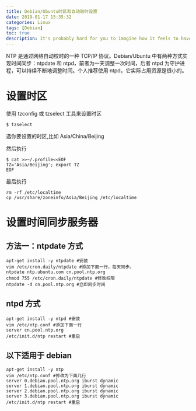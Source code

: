 ```yaml
---
title: Debian/Ubuntu时区和自动较时设置
date: 2019-01-17 15:35:32
categories: Linux
tags: [Debian]
toc: true
description: It's probably hard for you to imagine how it feels to have your destiny be predetermined at birth.
---
```


NTP 是通过网络自动校时的一种 TCP/IP 协议。Debian/Ubuntu 中有两种方式实现时间同步：ntpdate 和 ntpd，前者为一天调整一次时间，后者 ntpd 为守护进程，可以持续不断地调整时间。个人推荐使用 ntpd，它实际占用资源是很小的。
# 设置时区

使用 tzconfig 或 tzselect 工具来设置时区

```
$ tzselect
```
选你要设置的时区,比如 Asia/China/Beijing

然后执行

```
$ cat >>~/.profile<<EOF
TZ='Asia/Beijing'; export TZ
EOF
```
最后执行

```
rm -rf /etc/localtime
cp /usr/share/zoneinfo/Asia/Beijing /etc/localtime
```

# 设置时间同步服务器

## 方法一：ntpdate 方式

```
apt-get install -y ntpdate #安装
vim /etc/cron.daily/ntpdate #添加下面一行，每天同步。
ntpdate ntp.ubuntu.com cn.pool.ntp.org
chmod 755 /etc/cron.daily/ntpdate #修改权限
ntpdate -d cn.pool.ntp.org #立即同步时间
```

## ntpd 方式

```
apt-get install -y ntpd #安装
vim /etc/ntp.conf #添加下面一行
server cn.pool.ntp.org
/etc/init.d/ntp restart #重启
```

## 以下适用于 debian

```
apt-get install -y ntp
vim /etc/ntp.conf #修改为下面几行
server 0.debian.pool.ntp.org iburst dynamic
server 1.debian.pool.ntp.org iburst dynamic
server 2.debian.pool.ntp.org iburst dynamic
server 3.debian.pool.ntp.org iburst dynamic
/etc/init.d/ntp restart #重启
```